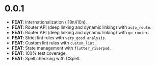 # 0.0.1

- **FEAT**: Internationalization (i18n/l10n).
- **FEAT**: Router API (deep linking and dynamic linking) with `auto_route`.
- **FEAT**: Router API (deep linking and dynamic linking) with `go_router`.
- **FEAT**: Strict lint rules with `very_good_analysis`.
- **FEAT**: Custom lint rules with `custom_lint`.
- **FEAT**: State management with `flutter_riverpod`.
- **FEAT**: 100% test coverage.
- **FEAT**: Spell checking with CSpell.

